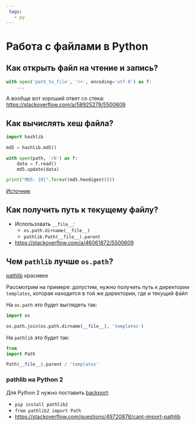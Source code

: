 ```yaml
---
 tags:
   - py
---
```


# Работа с файлами в Python

## Как открыть файл на чтение и запись?

```python
with open('path_to_file', 'r+', encoding='utf-8') as f:
    ...
```

А вообще вот хороший ответ со стека: https://stackoverflow.com/a/58925279/5500609

## Как вычислять хеш файла?

```python
import hashlib

md5 = hashlib.md5()

with open(path, 'rb') as f:
    data = f.read()
    md5.update(data)

print("MD5: {0}".format(md5.hexdigest()))
```

[Источник](https://stackoverflow.com/a/22058673/5500609)


## Как получить путь к текущему файлу?

- Использовать `__file__`:
    - `os.path.dirname(__file__)`
    - `pathlib.Path(__file__).parent`
- https://stackoverflow.com/a/46061872/5500609

## Чем `pathlib` лучше `os.path`?

[pathlib](https://docs.python.org/3/library/pathlib.html) красивее

Рассмотрим на примере: допустим, нужно получить путь к директории `templates`, которая находится в той же директории,
где и текущий файл

На `os.path` это будет выглядеть так:

```python
import os

os.path.join(os.path.dirname(__file__), 'templates')
```

На `pathlib` это будет так:

```python
from
import Path

Path(__file__).parent / 'templates'
```

### pathlib на Python 2

Для Python 2 нужно поставить [backport](https://pypi.org/project/pathlib2/):

- `pip install pathlib2`
- `from pathlib2 import Path`
- https://stackoverflow.com/questions/49720878/cant-import-pathlib


